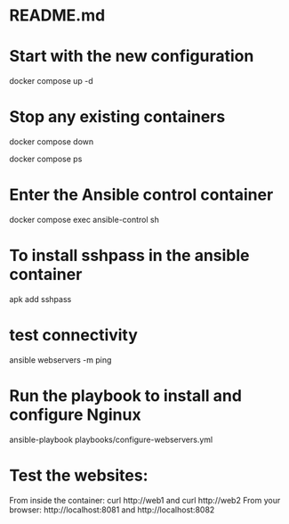 # README.md

# Start with the new configuration
docker compose up -d

# Stop any existing containers
docker compose down

docker compose ps

# Enter the Ansible control container
docker compose exec ansible-control sh

# To install sshpass in the ansible container
apk add sshpass

# test connectivity
ansible webservers -m ping

# Run the playbook to install and configure Nginux
ansible-playbook playbooks/configure-webservers.yml

# Test the websites:
From inside the container: curl http://web1 and curl http://web2
From your browser: http://localhost:8081 and http://localhost:8082